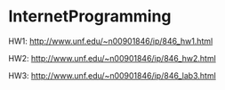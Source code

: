 # InternetProgramming

HW1: http://www.unf.edu/~n00901846/ip/846_hw1.html


HW2: http://www.unf.edu/~n00901846/ip/846_hw2.html


HW3: http://www.unf.edu/~n00901846/ip/846_lab3.html
